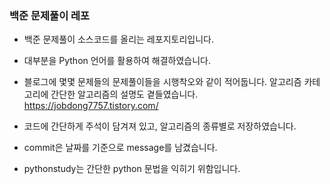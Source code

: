 ### 백준 문제풀이 레포




+ 백준 문제풀이 소스코드를 올리는 레포지토리입니다.


+ 대부분을 Python 언어를 활용하여 해결하였습니다.

+ 블로그에 몇몇 문제들의 문제풀이들을 시행착오와 같이 적어둡니다. 알고리즘 카테고리에 간단한 알고리즘의 설명도 곁들였습니다.
https://jobdong7757.tistory.com/

+ 코드에 간단하게 주석이 담겨져 있고, 알고리즘의 종류별로 저장하였습니다.

+ commit은 날짜를 기준으로 message를 남겼습니다.

+ pythonstudy는 간단한 python 문법을 익히기 위함입니다.
